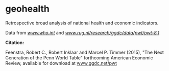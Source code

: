 # geohealth
Retrospective broad analysis of national health and economic indicators.

Data from *www.who.int* and *www.rug.nl/research/ggdc/data/pwt/pwt-8.1*

**Citation:**

  Feenstra, Robert C., Robert Inklaar and Marcel P. Timmer (2015), "The Next Generation of the Penn World Table" forthcoming American Economic Review, available for download at www.ggdc.net/pwt
